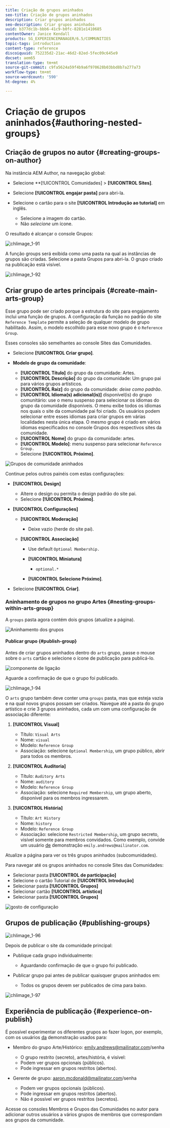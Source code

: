```yaml
---
title: Criação de grupos aninhados
seo-title: Criação de grupos aninhados
description: Criar grupos aninhados
seo-description: Criar grupos aninhados
uuid: b377dc1b-bbb6-41c9-b0fc-8281e1410685
contentOwner: Janice Kendall
products: SG_EXPERIENCEMANAGER/6.5/COMMUNITIES
topic-tags: introduction
content-type: reference
discoiquuid: 752235d2-21ac-46d2-82ed-5fec09c645e9
docset: aem65
translation-type: tm+mt
source-git-commit: c9fa5624a59f4b9a6f970628b03bbd8b7a277a73
workflow-type: tm+mt
source-wordcount: '590'
ht-degree: 4%

---
```



# Criação de grupos aninhados{#authoring-nested-groups}

## Criação de grupos no autor {#creating-groups-on-author}

Na instância AEM Author, na navegação global:

* Selecione **[!UICONTROL Comunidades] > **[!UICONTROL Sites]**.
* Selecione **[!UICONTROL engajar pasta]** para abri-la.
* Selecione o cartão para o site **[!UICONTROL Introdução ao tutorial]** em inglês.

   * Selecione a imagem do cartão.
   * Não *selecione* um ícone.

O resultado é alcançar o console [](/help/communities/groups.md)Grupos:

![chlimage_1-91](assets/chlimage_1-91.png)

A função groups será exibida como uma pasta na qual as instâncias de grupos são criadas. Selecione a pasta Grupos para abri-la. O grupo criado na publicação está visível.

![chlimage_1-92](assets/chlimage_1-92.png)

## Criar grupo de artes principais {#create-main-arts-group}

Esse grupo pode ser criado porque a estrutura do site para engajamento inclui uma função de grupos. A configuração da função no padrão do site `Reference Template` permite a seleção de qualquer modelo de grupo habilitado. Assim, o modelo escolhido para esse novo grupo é o `Reference Group`.

Esses consoles são semelhantes ao console Sites das Comunidades.

* Selecione **[!UICONTROL Criar grupo]**.

* **Modelo de grupo da comunidade**:

   * **[!UICONTROL Título]** do grupo da comunidade: Artes.
   * **[!UICONTROL Descrição]** do grupo da comunidade: Um grupo pai para vários grupos artísticos.
   * **[!UICONTROL Raiz]** do grupo da comunidade: *deixe como padrão*.
   * **[!UICONTROL Idioma(s) adicional(is)]** disponível(is) do grupo comunitário: use o menu suspenso para selecionar os idiomas do grupo da comunidade disponíveis. O menu exibe todos os idiomas nos quais o site da comunidade pai foi criado. Os usuários podem selecionar entre esses idiomas para criar grupos em várias localidades nesta única etapa. O mesmo grupo é criado em vários idiomas especificados no console Grupos dos respectivos sites da comunidade.
   * **[!UICONTROL Nome]** do grupo da comunidade: artes.
   * **[!UICONTROL Modelo]**: menu suspenso para selecionar `Reference Group.`
   * Selecione **[!UICONTROL Próximo]**.

![Grupos de comunidade aninhados](assets/parent-to-nestedgroup.png)

Continue pelos outros painéis com estas configurações:

* **[!UICONTROL Design]**

   * Altere o design ou permita o design padrão do site pai.
   * Selecione **[!UICONTROL Próximo]**.

* **[!UICONTROL Configurações]**

   * **[!UICONTROL Moderação]**

      * Deixe vazio (herde do site pai).
   * **[!UICONTROL Associação]**

      * Use default `Optional Membership.`

      * **[!UICONTROL Miniatura]**
         * `optional.*`
      * **[!UICONTROL Selecione Próximo]**.



* Selecione **[!UICONTROL Criar]**.

### Aninhamento de grupos no grupo Artes {#nesting-groups-within-arts-group}

A `groups` pasta agora contém dois grupos (atualize a página).

![Aninhamento dos grupos](assets/create-community-group.png)

#### Publicar grupo {#publish-group}

Antes de criar grupos aninhados dentro do `arts` grupo, passe o mouse sobre o `arts` cartão e selecione o ícone de publicação para publicá-lo.

![componente de ligação](assets/liking-component.png)

Aguarde a confirmação de que o grupo foi publicado.

![chlimage_1-94](assets/chlimage_1-94.png)

O `arts` grupo também deve conter uma `groups` pasta, mas que esteja vazia e na qual novos grupos possam ser criados. Navegue até a pasta do grupo artístico e crie 3 grupos aninhados, cada um com uma configuração de associação diferente:

1. **[!UICONTROL Visual]**

   * Título: `Visual Arts`
   * Nome: `visual`
   * Modelo: `Reference Group`
   * Associação: selecione `Optional Membership`, um grupo público, abrir para todos os membros.

1. **[!UICONTROL Auditoria]**

   * Título: `Auditory Arts`
   * Nome: `auditory`
   * Modelo: `Reference Group`
   * Associação: selecione `Required Membership`, um grupo aberto, disponível para os membros ingressarem.

1. **[!UICONTROL História]**

   * Título: `Art History`
   * Nome: `history`
   * Modelo: `Reference Group`
   * Associação: selecione `Restricted Membership`, um grupo secreto, visível somente para membros convidados. Como exemplo, convide um usuário [de](/help/communities/tutorials.md#demo-users) demonstração `emily.andrews@mailinator.com`.

Atualize a página para ver os três grupos aninhados (subcomunidades).

Para navegar até os grupos aninhados no console Sites das Comunidades:

* Selecionar pasta **[!UICONTROL de participação]**
* Selecione o cartão Tutorial de **[!UICONTROL Introdução]**
* Selecionar pasta **[!UICONTROL Grupos]**
* Selecionar cartão **[!UICONTROL artístico]**
* Selecionar pasta **[!UICONTROL Grupos]**

![gosto de configuração](assets/configure-liking.png)

## Grupos de publicação {#publishing-groups}

![chlimage_1-96](assets/chlimage_1-96.png)

Depois de publicar o site da comunidade principal:

* Publique cada grupo individualmente:

   * Aguardando confirmação de que o grupo foi publicado.

* Publicar grupo pai antes de publicar quaisquer grupos aninhados em:

   * Todos os grupos devem ser publicados de cima para baixo.

![chlimage_1-97](assets/chlimage_1-97.png)

## Experiência de publicação {#experience-on-publish}

É possível experimentar os diferentes grupos ao fazer logon, por exemplo, com os usuários [da](/help/communities/tutorials.md#demo-users) demonstração usados para:

* Membro do grupo Arte/Histórico: emily.andrews@mailinator.com/senha
   * O grupo restrito (secreto), artes/história, é visível:
   * Podem ver grupos opcionais (públicos).
   * Pode ingressar em grupos restritos (abertos).

* Gerente de grupo: aaron.mcdonald@mailinator.com/senha

   * Podem ver grupos opcionais (públicos).
   * Pode ingressar em grupos restritos (abertos).
   * Não é possível ver grupos restritos (secretos).

Acesse os consoles [](/help/communities/members.md) Membros e Grupos das Comunidades no autor para adicionar outros usuários a vários grupos de membros que correspondam aos grupos da comunidade.

